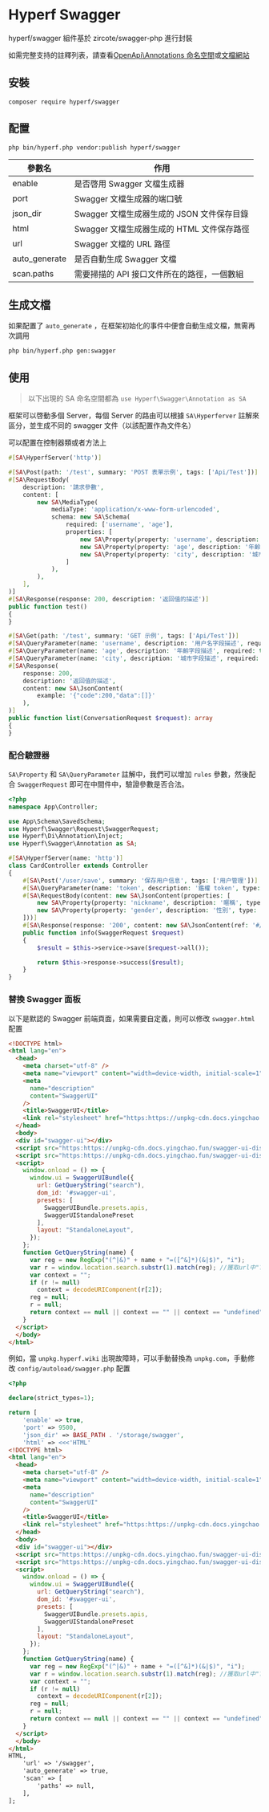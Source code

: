 # Hyperf Swagger

hyperf/swagger 組件基於 zircote/swagger-php 進行封裝

如需完整支持的註釋列表，請查看[OpenApi\Annotations 命名空間](https://github.com/zircote/swagger-php/blob/master/src/Annotations)或[文檔網站](https://zircote.github.io/swagger-php/guide/annotations.html#arrays-and-objects)


## 安裝

```
composer require hyperf/swagger
```

## 配置 

```
php bin/hyperf.php vendor:publish hyperf/swagger
```

| 參數名      | 作用                                                         |
| -------- | ------------------------------------------------------------ |
| enable   | 是否啓用 Swagger 文檔生成器                                     |
| port     | Swagger 文檔生成器的端口號                                    |
| json_dir | Swagger 文檔生成器生成的 JSON 文件保存目錄                       |
| html     | Swagger 文檔生成器生成的 HTML 文件保存路徑                       |
| url      | Swagger 文檔的 URL 路徑                                         |
| auto_generate | 是否自動生成 Swagger 文檔                                     |
| scan.paths | 需要掃描的 API 接口文件所在的路徑，一個數組 | 

## 生成文檔

如果配置了 `auto_generate` ，在框架初始化的事件中便會自動生成文檔，無需再次調用
```shell
php bin/hyperf.php gen:swagger
```

## 使用

> 以下出現的 SA 命名空間都為 `use Hyperf\Swagger\Annotation as SA`

框架可以啓動多個 Server，每個 Server 的路由可以根據 `SA\Hyperferver` 註解來區分，並生成不同的 swagger 文件（以該配置作為文件名）

可以配置在控制器類或者方法上
```php
#[SA\HyperfServer('http')]
```

```php
#[SA\Post(path: '/test', summary: 'POST 表單示例', tags: ['Api/Test'])]
#[SA\RequestBody(
    description: '請求參數',
    content: [
        new SA\MediaType(
            mediaType: 'application/x-www-form-urlencoded',
            schema: new SA\Schema(
                required: ['username', 'age'],
                properties: [
                    new SA\Property(property: 'username', description: '用户名字段描述', type: 'string'),
                    new SA\Property(property: 'age', description: '年齡字段描述', type: 'string'),
                    new SA\Property(property: 'city', description: '城市字段描述', type: 'string'),
                ]
            ),
        ),
    ],
)]
#[SA\Response(response: 200, description: '返回值的描述')]
public function test()
{
}
```

```php
#[SA\Get(path: '/test', summary: 'GET 示例', tags: ['Api/Test'])]
#[SA\QueryParameter(name: 'username', description: '用户名字段描述', required: true, schema: new SA\Schema(type: 'string'))]
#[SA\QueryParameter(name: 'age', description: '年齡字段描述', required: true, schema: new SA\Schema(type: 'string'))]
#[SA\QueryParameter(name: 'city', description: '城市字段描述', required: false, schema: new SA\Schema(type: 'string'))]
#[SA\Response(
    response: 200,
    description: '返回值的描述',
    content: new SA\JsonContent(
        example: '{"code":200,"data":[]}'
    ),
)]
public function list(ConversationRequest $request): array
{
}
```

### 配合驗證器

`SA\Property` 和 `SA\QueryParameter` 註解中，我們可以增加 `rules` 參數，然後配合 `SwaggerRequest` 即可在中間件中，驗證參數是否合法。

```php
<?php
namespace App\Controller;

use App\Schema\SavedSchema;
use Hyperf\Swagger\Request\SwaggerRequest;
use Hyperf\Di\Annotation\Inject;
use Hyperf\Swagger\Annotation as SA;

#[SA\HyperfServer(name: 'http')]
class CardController extends Controller
{
    #[SA\Post('/user/save', summary: '保存用户信息', tags: ['用户管理'])]
    #[SA\QueryParameter(name: 'token', description: '鑑權 token', type: 'string', rules: 'required|string')]
    #[SA\RequestBody(content: new SA\JsonContent(properties: [
        new SA\Property(property: 'nickname', description: '暱稱', type: 'integer', rules: 'required|string'),
        new SA\Property(property: 'gender', description: '性別', type: 'integer', rules: 'required|integer|in:0,1,2'),
    ]))]
    #[SA\Response(response: '200', content: new SA\JsonContent(ref: '#/components/schemas/SavedSchema'))]
    public function info(SwaggerRequest $request)
    {
        $result = $this->service->save($request->all());

        return $this->response->success($result);
    }
}
```

### 替換 Swagger 面板

以下是默認的 Swagger 前端頁面，如果需要自定義，則可以修改 `swagger.html` 配置

```html
<!DOCTYPE html>
<html lang="en">
  <head>
    <meta charset="utf-8" />
    <meta name="viewport" content="width=device-width, initial-scale=1" />
    <meta
      name="description"
      content="SwaggerUI"
    />
    <title>SwaggerUI</title>
    <link rel="stylesheet" href="https:https://unpkg-cdn.docs.yingchao.fun/swagger-ui-dist@4.5.0/swagger-ui.css" />
  </head>
  <body>
  <div id="swagger-ui"></div>
  <script src="https:https://unpkg-cdn.docs.yingchao.fun/swagger-ui-dist@4.5.0/swagger-ui-bundle.js" crossorigin></script>
  <script src="https:https://unpkg-cdn.docs.yingchao.fun/swagger-ui-dist@4.5.0/swagger-ui-standalone-preset.js" crossorigin></script>
  <script>
    window.onload = () => {
      window.ui = SwaggerUIBundle({
        url: GetQueryString("search"),
        dom_id: '#swagger-ui',
        presets: [
          SwaggerUIBundle.presets.apis,
          SwaggerUIStandalonePreset
        ],
        layout: "StandaloneLayout",
      });
    };
    function GetQueryString(name) {
      var reg = new RegExp("(^|&)" + name + "=([^&]*)(&|$)", "i");
      var r = window.location.search.substr(1).match(reg); //獲取url中"?"符後的字符串並正則匹配
      var context = "";
      if (r != null)
        context = decodeURIComponent(r[2]);
      reg = null;
      r = null;
      return context == null || context == "" || context == "undefined" ? "/http.json" : context;
    }
  </script>
  </body>
</html>
```

例如，當 `unpkg.hyperf.wiki` 出現故障時，可以手動替換為 `unpkg.com`，手動修改 `config/autoload/swagger.php` 配置

```php
<?php

declare(strict_types=1);

return [
    'enable' => true,
    'port' => 9500,
    'json_dir' => BASE_PATH . '/storage/swagger',
    'html' => <<<'HTML'
<!DOCTYPE html>
<html lang="en">
  <head>
    <meta charset="utf-8" />
    <meta name="viewport" content="width=device-width, initial-scale=1" />
    <meta
      name="description"
      content="SwaggerUI"
    />
    <title>SwaggerUI</title>
    <link rel="stylesheet" href="https:https://unpkg-cdn.docs.yingchao.fun/swagger-ui-dist@4.5.0/swagger-ui.css" />
  </head>
  <body>
  <div id="swagger-ui"></div>
  <script src="https:https://unpkg-cdn.docs.yingchao.fun/swagger-ui-dist@4.5.0/swagger-ui-bundle.js" crossorigin></script>
  <script src="https:https://unpkg-cdn.docs.yingchao.fun/swagger-ui-dist@4.5.0/swagger-ui-standalone-preset.js" crossorigin></script>
  <script>
    window.onload = () => {
      window.ui = SwaggerUIBundle({
        url: GetQueryString("search"),
        dom_id: '#swagger-ui',
        presets: [
          SwaggerUIBundle.presets.apis,
          SwaggerUIStandalonePreset
        ],
        layout: "StandaloneLayout",
      });
    };
    function GetQueryString(name) {
      var reg = new RegExp("(^|&)" + name + "=([^&]*)(&|$)", "i");
      var r = window.location.search.substr(1).match(reg); //獲取url中"?"符後的字符串並正則匹配
      var context = "";
      if (r != null)
        context = decodeURIComponent(r[2]);
      reg = null;
      r = null;
      return context == null || context == "" || context == "undefined" ? "/http.json" : context;
    }
  </script>
  </body>
</html>
HTML,
    'url' => '/swagger',
    'auto_generate' => true,
    'scan' => [
        'paths' => null,
    ],
];

```
